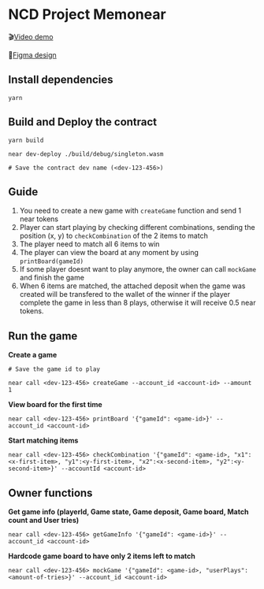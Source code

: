 # NCD Project Memonear 

🎬[Video demo](https://drive.google.com/file/d/1L0licLk5sSTQ21iwIp3QHHPRhX8hhfC3/view)

🎨[Figma design](https://www.figma.com/file/CysKjUzYeDr2qUTBw5UohU/Memonear?node-id=0%3A1)

## Install dependencies
```
yarn
```

## Build and Deploy the contract
```
yarn build

near dev-deploy ./build/debug/singleton.wasm

# Save the contract dev name (<dev-123-456>)
```

## Guide

1. You need to create a new game with `createGame` function and send 1 near tokens
2. Player can start playing by checking different combinations, sending the position (x, y) to `checkCombination` of the 2 items to match
5. The player need to match all 6 items to win
4. The player can view the board at any moment by using `printBoard(gameId)` 
6. If some player doesnt want to play anymore, the owner can call `mockGame` and finish the game
7. When 6 items are matched, the attached deposit when the game was created will be transfered to the wallet of the winner if the player complete the game in less than 8 plays, otherwise it will receive 0.5 near tokens.

## Run the game
**Create a game**
```
# Save the game id to play

near call <dev-123-456> createGame --account_id <account-id> --amount 1
```

**View board for the first time**
```
near call <dev-123-456> printBoard '{"gameId": <game-id>}' --account_id <account-id>
```

**Start matching items**
```
near call <dev-123-456> checkCombination '{"gameId": <game-id>, "x1": <x-first-item>, "y1":<y-first-item>, "x2":<x-second-item>, "y2":<y-second-item>}' --accountId <account-id>
```

## Owner functions

**Get game info (playerId, Game state, Game deposit, Game board, Match count and User tries)**
```
near call <dev-123-456> getGameInfo '{"gameId": <game-id>}' --account_id <account-id>
```
**Hardcode game board to have only 2 items left to match**
```
near call <dev-123-456> mockGame '{"gameId": <game-id>, "userPlays": <amount-of-tries>}' --account_id <account-id>
```
